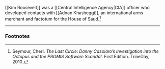 [[Kim Roosevelt]] was a [[Central Intelligence Agency|CIA]] officer who developed contacts with [[Adnan Khashoggi]], an international arms merchant and factotum for the House of Saud.[^1]

---
### Footnotes

[^1]: Seymour, Cheri. *The Last Circle: Danny Casolaro’s Investigation into the Octopus and the PROMIS Software Scandal*. First Edition. TrineDay, 2010.